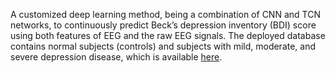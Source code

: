 A customized deep learning method, being a combination of CNN and TCN networks, to continuously predict Beck’s depression inventory (BDI) score using both features of EEG and the raw EEG signals. The deployed database contains normal subjects (controls) and subjects with mild, moderate, and severe depression disease, which is available [here](predict.cs.unm.edu).
